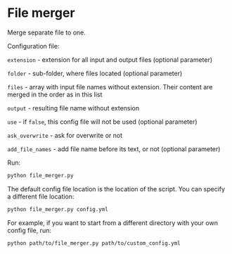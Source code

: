 # File merger

Merge separate file to one.

Configuration file:

`extension` - extension for all input and output files (optional parameter)

`folder` - sub-folder, where files located (optional parameter)

`files` - array with input file names without extension. Their content are merged in the order as in this list

`output` - resulting file name without extension

`use` - if `false`, this config file will not be used (optional parameter)

`ask_overwrite` - ask for overwrite or not

`add_file_names` - add file name before its text, or not (optional parameter)

Run:

```bash
python file_merger.py
```

The default config file location is the location of the script. You can specify a different file location:

```bash
python file_merger.py config.yml
```

For example, if you want to start from a different directory with your own config file, run:

```bash
python path/to/file_merger.py path/to/custom_config.yml
```
